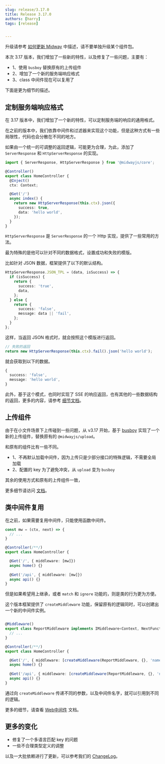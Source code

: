 ```yaml
---
slug: release/3.17.0
title: Release 3.17.0
authors: [harry]
tags: [release]


---
```


升级请参考  [如何更新 Midway](/docs/how_to_update_midway) 中描述，请不要单独升级某个组件包。

本次 3.17 版本，我们增加了一些新的特性，以及修复了一些问题，主要有：

* 1、使用 `busboy` 替换原有的上传组件
* 2、增加了一个新的服务端响应格式
* 3、class 中间件现在可以复用了

下面是更为细节的描述。


## 定制服务端响应格式

在 3.17 版本中，我们增加了一个新的特性，可以定制服务端的响应的通用格式。

在之前的版本中，我们依靠中间件和过滤器来实现这个功能，但是这种方式有一些局限性，代码也会分散在不同的地方。

如果由一个统一的可调整的返回逻辑，可能更为合理，为此，添加了 `ServerResponse` 和 `HttpServerResponse` 的实现。

```typescript
import { ServerResponse, HttpServerResponse } from '@midwayjs/core';

@Controller()
export class HomeController {
  @Inject()
  ctx: Context;

  @Get('/')
  async index() {
    return new HttpServerResponse(this.ctx).json({
      success: true,
      data: 'hello world',
    });
  }
}
```

`HttpServerResponse` 是 `ServerResponse` 的一个 Http 实现，提供了一些常用的方法。

最为特殊的是他可以针对不同的数据格式，设置成功和失败的模版。

比如针对 JSON 数据，框架提供了以下的默认结构。

```typescript
HttpServerResponse.JSON_TPL = (data, isSuccess) => {
  if (isSuccess) {
    return {
      success: 'true',
      data,
    };
  } else {
    return {
      success: 'false',
      message: data || 'fail',
    };
  }
};
```

这样，当返回 JSON 格式时，就会按照这个模版进行返回。

```typescript
// 失败的返回
return new HttpServerResponse(this.ctx).fail().json('hello world');
```

就会获取到以下的数据。

```typescript
{
  success: 'false',
  message: 'hello world',
}
```

此外，基于这个模式，也同时实现了 SSE 的响应返回，也有其他的一些数据结构的返回，更多的内容，请参考 [细节文档](/docs/data_response)。




## 上传组件

由于在小文件场景下上传碰到一些问题，从 v3.17 开始，基于 [busboy](https://github.com/mscdex/busboy) 实现了一个新的上传组件，替换原有的 `@midwayjs/upload`。

和原有的组件比有一些不同。

* 1、不再默认加载中间件，因为上传只是少部分接口的特殊逻辑，不需要全局加载
* 2、配置的 key 为了避免冲突，从 `upload` 变为 `busboy`

其余的使用方式和原有的上传组件一致，

更多细节请访问 [文档](/docs/extensions/busboy)。



## 类中间件复用

在之前，如果需要复用中间件，只能使用函数中间件。

```typescript
const mw = (ctx, next) => {
  // ...
}

@Controller(/**/)
export class HomeController {

  @Get('/', { middleware: [mw]})
  async home() {}
  
  @Get('/api', { middleware: [mw]})
  async api() {}
}
```

但是如果希望用上继承，或者 `match` 和 `ignore` 功能的，则是类的行为更为方便。

这个版本框架提供了 `createMiddleware` 功能，保留原有的逻辑同时，可以创建出一个新的中间件实例。

```typescript

@Middleware()
export class ReportMiddleware implements IMiddleware<Context, NextFunction> {
  // ...
}

@Controller(/**/)
export class HomeController {

  @Get('/', { middleware: [createMiddleware(ReportMiddleware, {}, 'name1')]})
  async home() {}
  
  @Get('/api', { middleware: [createMiddleware(ReportMiddleware, {}, 'name2')]})
  async api() {}
}
```

通过向 `createMiddleware` 传递不同的参数，以及中间件名字，就可以引用到不同的逻辑。

更多的细节，请查看 [Web中间件](/docs/middleware) 文档。





## 更多的变化

* 修复了一个多语言匹配 key 的问题
* 一些不合理类型定义的调整

以及一大批依赖进行了更新，可以参考我们的 [ChangeLog](https://midwayjs.org/changelog/v3.17.0)。
